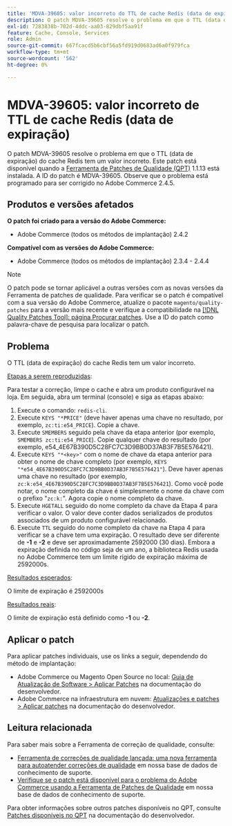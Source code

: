```yaml
---
title: 'MDVA-39605: valor incorreto do TTL de cache Redis (data de expiração)'
description: O patch MDVA-39605 resolve o problema em que o TTL (data de expiração) do cache Redis tem um valor incorreto. Este patch está disponível quando a [Ferramenta de correções de qualidade (QPT)](/help/announcements/adobe-commerce-announcements/magento-quality-patches-released-new-tool-to-self-serve-quality-patches.md) 1.1.13 está instalada. A ID do patch é MDVA-39605. Observe que o problema está programado para ser corrigido no Adobe Commerce 2.4.5.
exl-id: 7283838b-702d-4ddc-aa03-829dbf5aa91f
feature: Cache, Console, Services
role: Admin
source-git-commit: 667fcacd5b6cbf56a5fd919d0683ad6a0f979fca
workflow-type: tm+mt
source-wordcount: '562'
ht-degree: 0%

---
```


# MDVA-39605: valor incorreto de TTL de cache Redis (data de expiração)

O patch MDVA-39605 resolve o problema em que o TTL (data de expiração) do cache Redis tem um valor incorreto. Este patch está disponível quando a [Ferramenta de Patches de Qualidade (QPT)](/help/announcements/adobe-commerce-announcements/magento-quality-patches-released-new-tool-to-self-serve-quality-patches.md) 1.1.13 está instalada. A ID do patch é MDVA-39605. Observe que o problema está programado para ser corrigido no Adobe Commerce 2.4.5.

## Produtos e versões afetados

**O patch foi criado para a versão do Adobe Commerce:**

* Adobe Commerce (todos os métodos de implantação) 2.4.2

**Compatível com as versões do Adobe Commerce:**

* Adobe Commerce (todos os métodos de implantação) 2.3.4 - 2.4.4

>[!NOTE]
>
>O patch pode se tornar aplicável a outras versões com as novas versões da Ferramenta de patches de qualidade. Para verificar se o patch é compatível com a sua versão do Adobe Commerce, atualize o pacote `magento/quality-patches` para a versão mais recente e verifique a compatibilidade na [[!DNL Quality Patches Tool]: página Procurar patches](https://devdocs.magento.com/quality-patches/tool.html#patch-grid). Use a ID do patch como palavra-chave de pesquisa para localizar o patch.

## Problema

O TTL (data de expiração) do cache Redis tem um valor incorreto.

<u>Etapas a serem reproduzidas</u>:

Para testar a correção, limpe o cache e abra um produto configurável na loja. Em seguida, abra um terminal (console) e siga as etapas abaixo:

1. Execute o comando: `redis-cli`.
1. Execute `KEYS "*PRICE"` (deve haver apenas uma chave no resultado, por exemplo, `zc:ti:e54_PRICE`). Copie a chave.
1. Execute `SMEMBERS` seguido pela chave da etapa anterior (por exemplo, `SMEMBERS zc:ti:e54_PRICE`). Copie qualquer chave do resultado (por exemplo, e54_4E67B390D5C28FC7C3D9BB0D37AB3F7B5E576421).
1. Execute `KEYS "*<key>"` com o nome de chave da etapa anterior para obter o nome de chave completo (por exemplo, `KEYS "*e54_4E67B390D5C28FC7C3D9BB0D37AB3F7B5E576421"`). Deve haver apenas uma chave no resultado (por exemplo, `zc:k:e54_4E67B390D5C28FC7C3D9BB0D37AB3F7B5E576421`). Como você pode notar, o nome completo da chave é simplesmente o nome da chave com o prefixo &quot;`zc:k:`&quot;. Agora copie o nome completo da chave.
1. Execute `HGETALL` seguido do nome completo da chave da Etapa 4 para verificar o valor. O valor deve conter dados serializados de produtos associados de um produto configurável relacionado.
1. Execute `TTL` seguido do nome completo da chave na Etapa 4 para verificar se a chave tem uma expiração. O resultado deve ser diferente de **-1** e **-2** e deve ser aproximadamente 2592000 (30 dias). Embora a expiração definida no código seja de um ano, a biblioteca Redis usada no Adobe Commerce tem um limite rígido de expiração máxima de 2592000s.

<u>Resultados esperados</u>:

O limite de expiração é 2592000s

<u>Resultados reais</u>:

O limite de expiração está definido como **-1** ou **-2**.

## Aplicar o patch

Para aplicar patches individuais, use os links a seguir, dependendo do método de implantação:

* Adobe Commerce ou Magento Open Source no local: [Guia de Atualização de Software > Aplicar Patches](https://devdocs.magento.com/guides/v2.4/comp-mgr/patching/mqp.html) na documentação do desenvolvedor.
* Adobe Commerce na infraestrutura em nuvem: [Atualizações e patches > Aplicar patches](https://devdocs.magento.com/cloud/project/project-patch.html) na documentação do desenvolvedor.

## Leitura relacionada

Para saber mais sobre a Ferramenta de correção de qualidade, consulte:

* [Ferramenta de correções de qualidade lançada: uma nova ferramenta para autoatender correções de qualidade](/help/announcements/adobe-commerce-announcements/magento-quality-patches-released-new-tool-to-self-serve-quality-patches.md) em nossa base de dados de conhecimento de suporte.
* [Verifique se o patch está disponível para o problema do Adobe Commerce usando a Ferramenta de Patches de Qualidade](/help/support-tools/patches-available-in-qpt-tool/check-patch-for-magento-issue-with-magento-quality-patches.md) em nossa base de dados de conhecimento de suporte.

Para obter informações sobre outros patches disponíveis no QPT, consulte [Patches disponíveis no QPT](https://devdocs.magento.com/quality-patches/tool.html#patch-grid) na documentação do desenvolvedor.
